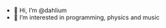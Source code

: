 - 👋 Hi, I’m @dahlium
- 👀 I’m interested in programming, physics and music

<!---
dahlium/dahlium is a ✨ special ✨ repository because its `README.md` (this file) appears on your GitHub profile.
You can click the Preview link to take a look at your changes.
--->
